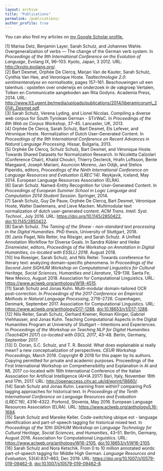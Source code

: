 ```yaml
---
layout: archive
title: "Publications"
permalink: /publications/
author_profile: true
---
```



  You can also find my articles on <u><a href="https://scholar.google.com/citations?view_op=list_works&hl=en&user=tHvfggUAAAAJ">my Google Scholar profile</a>.</u>


[1] Marisa Delz, Benjamin Layer, Sarah Schulz, and Johannes Wahle\.
Overgeneralization of verbs — The change of the German verb system\.
In *Proceedings of the 9th International Conference on the Evolution of Language*, Evolang IX, 96–103\. Kyoto, Japan, 3 2012\.
URL: [http://kyoto\.evolang\.org/](http://kyoto.evolang.org/)\.  
[2] Bart Desmet, Orphée De Clercq, Marjan Van de Kauter, Sarah Schulz, Cynthia Van Hee, and Veronique Hoste\.
*Taaltechnologie 2\.0: sentimentanalyse en normalisatie*, pages 157–161\.
Beschouwingen uit een talenhuis : opstellen over onderwijs en onderzoek in de vakgroep Vertalen, Tolken en Communicatie aangeboden aan Rita Godyns\.
Academia Press, 2014\.
URL: [http://www\.lt3\.ugent\.be/media/uploads/publications/2014/liberamicorum\\\_2014\\\_Desmet\.pdf](http://www.lt3.ugent.be/media/uploads/publications/2014/liberamicorum\_2014\_Desmet.pdf)\.  
[3] Sarah Schulz, Verena Lyding, and Lionel Nicolas\.
Compiling a diverse web corpus for South Tyrolean German \- STirWaC\.
In *Proceedings of the 8th Web as Corpus Workshop*, 37–45\. Lancaster, UK, 2013\.  
[4] Orphée De Clercq, Sarah Schulz, Bart Desmet, Els Lefever, and Véronique Hoste\.
Normalization of Dutch User\-Generated Content\.
In *Proceedings of the 9th International Conference on Recent Advances in Natural Language Processing*\. Hissar, Bulgaria, 2013\.  
[5] Orphée De Clercq, Schulz Schulz, Bart Desmet, and Véronique Hoste\.
Towards Shared Datasets for Normalization Research\.
In Nicoletta Calzolari \(Conference Chair\), Khalid Choukri, Thierry Declerck, Hrafn Loftsson, Bente Maegaard, Joseph Mariani, Asuncion Moreno, Jan Odijk, and Stelios Piperidis, editors, *Proceedings of the Ninth International Conference on Language Resources and Evaluation \(LREC'14\)*\. Reykjavik, Iceland, May 2014\. European Language Resources Association \(ELRA\)\.  
[6] Sarah Schulz\.
Named\-Entity Recognition for User\-Generated Content\.
In *Proceedings of European Summer School in Logic Language and Computation 2014 Student Session*\. Springer, 2014\.  
[7] Sarah Schulz, Guy De Pauw, Orphée De Clercq, Bart Desmet, Véronique Hoste, Walter Daelemans, and Lieve Macken\.
Multimodular text normalization of dutch user\-generated content\.
*ACM Trans\. Intell\. Syst\. Technol\.*, July 2016\.
URL: [https://doi\.org/10\.1145/2850422](https://doi.org/10.1145/2850422), [doi:10\.1145/2850422](https://doi.org/10.1145/2850422)\.  
[8] Sarah Schulz\.
*The Taming of the Shrew \- non\-standard text processing in the Digital Humanities*\.
PhD thesis, University of Stuttgart, 2018\.  
[9] Janis Pagel, Nils Reiter, Ina Rösiger, and Sarah Schulz\.
A Unified Annotation Workflow for Diverse Goals\.
In Sandra Kübler and Heike Zinsmeister, editors, *Proceedings of the Workshop on Annotation in Digital Humanities, co\-located with ESSLLI 2018*\. August 2018\.  
[10] Ina Roesiger, Sarah Schulz, and Nils Reiter\.
Towards coreference for literary text: analyzing domain\-specific phenomena\.
In *Proceedings of the Second Joint SIGHUM Workshop on Computational Linguistics for Cultural Heritage, Social Sciences, Humanities and Literature*, 129–138\. Santa Fe, New Mexico, August 2018\. Association for Computational Linguistics\.
URL: [https://www\.aclweb\.org/anthology/W18\-4515](https://www.aclweb.org/anthology/W18-4515)\.  
[11] Sarah Schulz and Jonas Kuhn\.
Multi\-modular domain\-tailored OCR post\-correction\.
In *Proceedings of the 2017 Conference on Empirical Methods in Natural Language Processing*, 2716–2726\. Copenhagen, Denmark, September 2017\. Association for Computational Linguistics\.
URL: [https://www\.aclweb\.org/anthology/D17\-1288](https://www.aclweb.org/anthology/D17-1288), [doi:10\.18653/v1/D17\-1288](https://doi.org/10.18653/v1/D17-1288)\.  
[12] Nils Reiter, Sarah Schulz, Gerhard Kremer, Roman Klinger, Gabriel Viehhauser, and Jonas Kuhn\.
Teaching Computational Aspects in the Digital Humanities Program at University of Stuttgart – Intentions and Experiences\.
In *Proceedings of the Workshop on Teaching NLP for Digital Humanities \(Teach4DH 2017\) co\-located with GSCL 2017*, 43&ndash;48\. Berlin, Germany, September 2017\.  
[13] D\. Doran, S\.C\. Schulz, and T\. R\. Besold\.
What does explainable ai really mean? a new conceptualization of perspectives\.
*CEUR Workshop Proceedings*, March 2018\.
Copyright © 2018 for this paper by its authors\. Copying permitted for private and academic purposes\. Proceedings of the First International Workshop on Comprehensibility and Explanation in AI and ML 2017 co\-located with 16th International Conference of the Italian Association for Artificial Intelligence \(AI\*IA 2017\) Bari, Italy, November 16th and 17th, 2017\.
URL: [http://openaccess\.city\.ac\.uk/id/eprint/18660/](http://openaccess.city.ac.uk/id/eprint/18660/)\.  
[14] Sarah Schulz and Jonas Kuhn\.
Learning from within? comparing PoS tagging approaches for historical text\.
In *Proceedings of the Tenth International Conference on Language Resources and Evaluation \(LREC'16\)*, 4316–4322\. Portorož, Slovenia, May 2016\. European Language Resources Association \(ELRA\)\.
URL: [https://www\.aclweb\.org/anthology/L16\-1684](https://www.aclweb.org/anthology/L16-1684)\.  
[15] Sarah Schulz and Mareike Keller\.
Code\-switching ubique est \- language identification and part\-of\-speech tagging for historical mixed text\.
In *Proceedings of the 10th SIGHUM Workshop on Language Technology for Cultural Heritage, Social Sciences, and Humanities*, 43–51\. Berlin, Germany, August 2016\. Association for Computational Linguistics\.
URL: [https://www\.aclweb\.org/anthology/W16\-2105](https://www.aclweb.org/anthology/W16-2105), [doi:10\.18653/v1/W16\-2105](https://doi.org/10.18653/v1/W16-2105)\.  
[16] Sarah Schulz and Nora Ketschik\.
From 0 to 10 million annotated words: part\-of\-speech tagging for Middle High German\.
*Language Resources and Evaluation*, 53\(4\):837–863, Dec 2019\.
URL: [https://doi\.org/10\.1007/s10579\-019\-09462\-8](https://doi.org/10.1007/s10579-019-09462-8), [doi:10\.1007/s10579\-019\-09462\-8](https://doi.org/10.1007/s10579-019-09462-8)\.  
